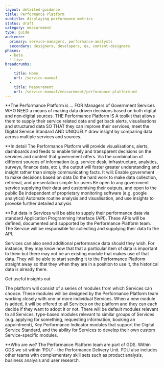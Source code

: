 ```yaml
---
layout: detailed-guidance
title: Performance Platform
subtitle: displaying performance metrics
status: draft
category: measurement
type: guide
audience:
  primary: service-managers, performance-analysts
  secondary: designers, developers, qa, content-designers
phases:
  - beta
  - live
breadcrumbs:
  -
    title: Home
    url: /service-manual
  -
    title: Measurement
    url: /service-manual/measurement/performance-platform.md
---
```


**The Performance Platform is ...
FOR Managers of Government Services  WHO NEED a means of making data driven decisions based on both digital and non‑digital sources.  THE Performance Platform IS A toolkit that allows them to supply their service related data and get back alerts, visualisations and structured data SO THAT they can improve their services, meet the Digital Service Standard AND UNIQUELY draw insight by comparing data across multiple services and sources.

**In detail
The Performance Platform will provide visualisations, alerts, dashboards and feeds to enable timely and transparent decisions on the services and content that government offers.  Via the combination of different sources of information (e.g. service desk, infrastructure, analytics, surveys, finance data, etc.), the output will foster greater understanding and insight rather than simply communicating facts.  It will:
Enable government to make decisions based on data
Do the hard work to make data collection, retrieval, and presentation simple for users
Be open to any government service supplying their data and customising their outputs, and open to the public
Be independent of proprietary monitoring software  (e.g. google analytics)
Automate routine analysis and visualisation, and use insights to provoke further detailed analysis

**Put data in
Services will be able to supply their performance data via standard Application Programming Interface (API).  These APIs will be defined, documented and supported by the Performance Platform team.  The Service will be responsible for collecting and supplying their data to the API.

Services can also send additional performance data should they wish.  For instance, they may know now that that a particular item of data is important to them but there may not be an existing module that makes use of that data.  They will be able to start sending it to the Performance Platform straight away so that they when they are in a position to use it, the historical data is already there.

Get useful insights out

The platform will consist of a series of modules from which Services can choose.   These modules will be designed by the Performance Platform team working closely with one or more individual Services.   When a new module is added, it will be offered to all Services on the platform and they can each decide if they want to adopt it or not.  There will be default modules relevant to all Services, type-based modules relevant to similar groups of Services (e.g.  applying for something, requesting information, booking an appointment), Key Performance Indicator modules that support the  Digital Service Standard, and the ability for Services to develop their own custom Service-specific modules.


**Who are we?
The Performance Platform team are part of GDS.  Within GDS we sit within ‘PDU’ - the Performance Delivery Unit. PDU also includes other teams with complementary skill sets such as product analysis, business analysis and user research.
